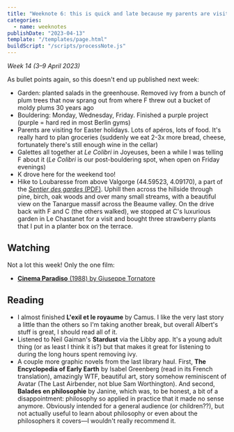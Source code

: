 ```yaml
---
title: "Weeknote 6: this is quick and late because my parents are visiting and there's no time"
categories:
  - name: weeknotes
publishDate: "2023-04-13"
template: "/templates/page.html"
buildScript: "/scripts/processNote.js"
---
```


_Week 14 (3–9 April 2023)_

As bullet points again, so this doesn't end up published next week:

- Garden: planted salads in the greenhouse. Removed ivy from a bunch of plum trees that now sprang out from where F threw out a bucket of moldy plums 30 years ago
- Bouldering: Monday, Wednesday, Friday. Finished a purple project (purple = hard red in most Berlin gyms)
- Parents are visiting for Easter holidays. Lots of <span lang="fr">apéros</span>, lots of food. It's really hard to plan groceries (suddenly we eat 2-3x more bread, cheese, fortunately there's still enough wine in the cellar)
- Galettes all together at _Le Colibri_ in Joyeuses, been a while I was telling F about it (_Le Colibri_ is our post-bouldering spot, when open on Friday evenings)
- K drove here for the weekend too!
- Hike to Loubaresse from above Valgorge (44.59523, 4.09170), a part of the [_Sentier des gardes_ (PDF)](https://loubaresse.fr/wp-content/uploads/sites/38/2022/03/le-sentier-des-gardes.pdf). Uphill then across the hillside through pine, birch, oak woods and over many small streams, with a beautiful view on the Tanargue massif across the Beaume valley. On the drive back with F and C (the others walked), we stopped at C's luxurious garden in Le Chastanet for a visit and bought three strawberry plants that I put in a planter box on the terrace.

## Watching

Not a lot this week! Only the one film:

- [**Cinema Paradiso** (1988) by Giuseppe Tornatore](/notes/cinema-paradiso-by-giuseppe-tornatore/)

## Reading

- I almost finished **L'exil et le royaume** by Camus. I like the very last story a little than the others so I'm taking another break, but overall Albert's stuff is great, I should read all of it.
- Listened to Neil Gaiman's **Stardust** via the Libby app. It's a young adult thing (or as least I think it is?) but that makes it great for listening to during the long hours spent removing ivy.
- A couple more graphic novels from the last library haul. First, **The Encyclopedia of Early Earth** by Isabel Greenberg (read in its French translation), amazingly WTF, beautiful art, story somehow reminiscent of Avatar (The Last Airbender, not blue Sam Worthington). And second, <span lang="fr">**Balades en philosophie**</span> by Janine, which was, to be honest, a bit of a disappointment: philosophy so applied in practice that it made no sense anymore. Obviously intended for a general audience (or children??), but not actually useful to learn about philosophy or even about the philosophers it covers—I wouldn't really recommend it.
